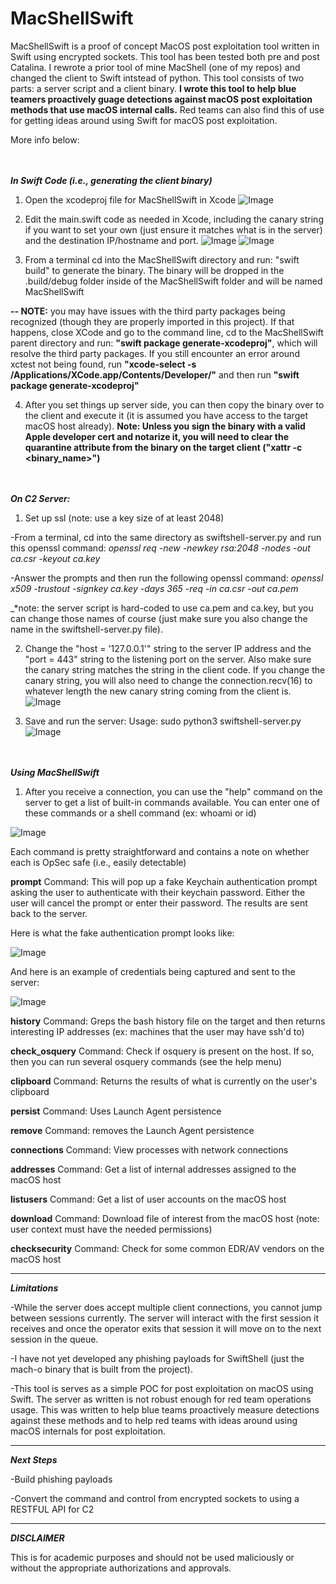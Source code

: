 # MacShellSwift

MacShellSwift is a proof of concept MacOS post exploitation tool written in Swift using encrypted sockets. This tool has been tested both pre and post Catalina. I rewrote a prior tool of mine MacShell (one of my repos) and changed the client to Swift intstead of python. This tool consists of two parts: a server script and a client binary. **I wrote this tool to help blue teamers proactively guage detections against macOS post exploitation methods that use macOS internal calls.** Red teams can also find this of use for getting ideas around using Swift for macOS post exploitation.

More info below:

<br><br>
**_In Swift Code (i.e., generating the client binary)_**
1. Open the xcodeproj file for MacShellSwift in Xcode
![Image](pica.jpg)

2. Edit the main.swift code as needed in Xcode, including the canary string if you want to set your own (just ensure it matches what is in the server) and the destination IP/hostname and port.
![Image](picb.jpg)
![Image](picba.jpg)

3. From a terminal cd into the MacShellSwift directory and run: "swift build" to generate the binary. The binary will be dropped in the .build/debug folder inside of the MacShellSwift folder and will be named MacShellSwift 

**-- NOTE:** you may have issues with the third party packages being recognized (though they are properly imported in this project). If that happens, close XCode and go to the command line, cd to the MacShellSwift parent directory and run: **"swift package generate-xcodeproj"**, which will resolve the third party packages. If you still encounter an error around xctest not being found, run **"xcode-select -s /Applications/XCode.app/Contents/Developer/"** and then run **"swift package generate-xcodeproj"**

4. After you set things up server side, you can then copy the binary over to the client and execute it (it is assumed you have access to the target macOS host already). **Note: Unless you sign the binary with a valid Apple developer cert and notarize it, you will need to clear the quarantine attribute from the binary on the target client ("xattr -c <binary_name>")**


<br><br>
**_On C2 Server:_**

1. Set up ssl (note: use a key size of at least 2048)

-From a terminal, cd into the same directory as swiftshell-server.py and run this openssl command: _openssl req -new -newkey rsa:2048 -nodes -out ca.csr -keyout ca.key_

-Answer the prompts and then run the following openssl command: _openssl x509 -trustout -signkey ca.key -days 365 -req -in ca.csr -out ca.pem_

_*note: the server script is hard-coded to use ca.pem and ca.key, but you can change those names of course (just make sure you also change the name in the swiftshell-server.py file).

2. Change the "host = '127.0.0.1'" string to the server IP address and the "port = 443" string to the listening port on the server. Also make sure the canary string matches the string in the client code. If you change the canary string, you will also need to change the connection.recv(16) to whatever length the new canary string coming from the client is.
![Image](pic3.jpg)

3. Save and run the server:
Usage: sudo python3 swiftshell-server.py
![Image](pic4.jpg)


<br><br>
**_Using MacShellSwift_**

1. After you receive a connection, you can use the "help" command on the server to get a list of built-in commands available. You can enter one of these commands or a shell command (ex: whoami or id)

![Image](pic7.jpg)

Each command is pretty straightforward and contains a note on whether each is OpSec safe (i.e., easily detectable)

**prompt** Command: This will pop up a fake Keychain authentication prompt asking the user to authenticate with their keychain password. Either the user will cancel the prompt or enter their password. The results are sent back to the server.

Here is what the fake authentication prompt looks like:

![Image](pic8.png)

And here is an example of credentials being captured and sent to the server:

![Image](pic9.jpg)

**history** Command: Greps the bash history file on the target and then returns interesting IP addresses (ex: machines that the user may have ssh'd to)

**check_osquery** Command: Check if osquery is present on the host. If so, then you can run several osquery commands (see the help menu)

**clipboard** Command: Returns the results of what is currently on the user's clipboard

**persist** Command: Uses Launch Agent persistence

**remove** Command: removes the Launch Agent persistence

**connections** Command: View processes with network connections

**addresses** Command: Get a list of internal addresses assigned to the macOS host

**listusers** Command: Get a list of user accounts on the macOS host

**download** Command: Download file of interest from the macOS host (note: user context must have the needed permissions)

**checksecurity** Command: Check for some common EDR/AV vendors on the macOS host

----------

**_Limitations_**

-While the server does accept multiple client connections, you cannot jump between sessions currently. The server will interact with the first session it receives and once the operator exits that session it will move on to the next session in the queue.

-I have not yet developed any phishing payloads for SwiftShell (just the mach-o binary that is built from the project).

-This tool is serves as a simple POC for post exploitation on macOS using Swift. The server as written is not robust enough for red team operations usage. This was written to help blue teams proactively measure detections against these methods and to help red teams with ideas around using macOS internals for post exploitation.

-----------

**_Next Steps_**

-Build phishing payloads

-Convert the command and control from encrypted sockets to using a RESTFUL API for C2

----------

**_DISCLAIMER_**

This is for academic purposes and should not be used maliciously or without the appropriate authorizations and approvals.

